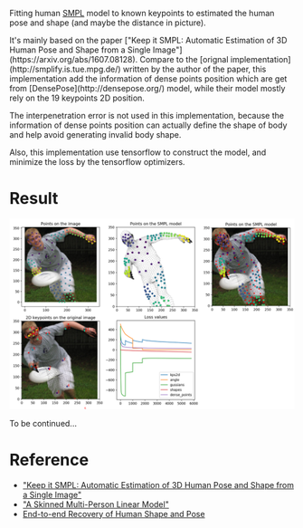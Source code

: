 Fitting human [SMPL](http://smpl.is.tue.mpg.de/) model to known keypoints to estimated the human pose and shape (and maybe the distance in picture).
<p>It's mainly based on the paper
["Keep it SMPL: Automatic Estimation of 3D Human Pose and Shape from a Single Image"](https://arxiv.org/abs/1607.08128).
Compare to the [orignal implementation](http://smplify.is.tue.mpg.de/) written by the author of the paper,
this implementation add the information of dense points position which are get from [DensePose](http://densepose.org/) model,
while their model mostly rely on the 19 keypoints 2D position.
<p>The interpenetration error is not used in this implementation,
because the information of dense points position can actually define the shape of body and help avoid generating invalid body shape.
<p>Also, this implementation use tensorflow to construct the model, and minimize the loss by the tensorflow optimizers.

# Result
![Example result](docs/fitting_example.png)

To be continued...

# Reference
- ["Keep it SMPL: Automatic Estimation of 3D Human Pose and Shape from a Single Image"](https://arxiv.org/abs/1607.08128)
- ["A Skinned Multi-Person Linear Model"](http://smpl.is.tue.mpg.de/)
- [End-to-end Recovery of Human Shape and Pose](https://akanazawa.github.io/hmr/)

